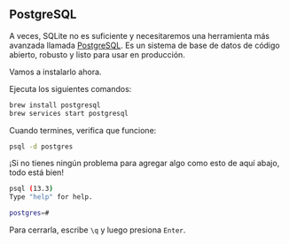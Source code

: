 ## PostgreSQL

A veces, SQLite no es suficiente y necesitaremos una herramienta más avanzada llamada [PostgreSQL](https://www.postgresql.org/). Es un sistema de base de datos de código abierto, robusto y listo para usar en producción.

Vamos a instalarlo ahora.

Ejecuta los siguientes comandos:

```bash
brew install postgresql
brew services start postgresql
```

Cuando termines, verifica que funcione:

```bash
psql -d postgres
```

¡Si no tienes ningún problema para agregar algo como esto de aquí abajo, todo está bien!

```bash
psql (13.3)
Type "help" for help.

postgres=#
```

Para cerrarla, escribe `\q` y luego presiona `Enter`.
